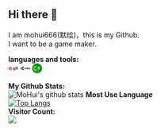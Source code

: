 ## Hi there 👋
I am mohui666(默绘)，this is my Github.<br>
I want to be a game maker.<br>

**languages and tools:** <br>
<code><img height="20" src="https://raw.githubusercontent.com/github/explore/80688e429a7d4ef2fca1e82350fe8e3517d3494d/topics/git/git.png"></code>
<code><img height="20" src="https://raw.githubusercontent.com/github/explore/80688e429a7d4ef2fca1e82350fe8e3517d3494d/topics/unity/unity.png"></code>
<code><img height="20" src="https://raw.githubusercontent.com/github/explore/80688e429a7d4ef2fca1e82350fe8e3517d3494d/topics/csharp/csharp.png"></code>

**My Github Stats:** <br>
![MoHui's github stats](https://github-readme-stats.vercel.app/api?username=mohui666&show_icons=true&theme=dracula)
**Most Use Language**<br>
[![Top Langs](https://github-readme-stats.vercel.app/api/top-langs/?username=mohui666)](https://github.com/anuraghazra/github-readme-stats)<br>
**Visitor Count:** <br>
<img src="https://profile-counter.glitch.me/mohui666/count.svg" />
